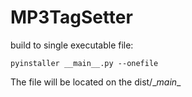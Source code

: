 # MP3TagSetter
build to single executable file:
```
pyinstaller __main__.py --onefile
```
The file will be located on the dist/\__main__
